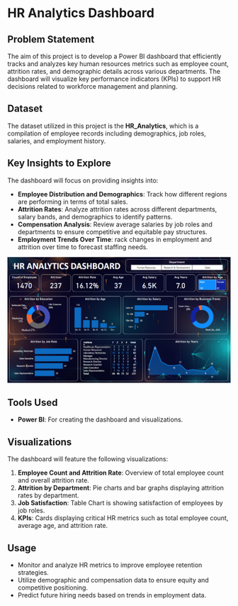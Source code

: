 # HR Analytics Dashboard

## Problem Statement
The aim of this project is to develop a Power BI dashboard that efficiently tracks and analyzes key human resources metrics such as employee count, attrition rates, and demographic details across various departments. The dashboard will visualize key performance indicators (KPIs) to support HR decisions related to workforce management and planning.

## Dataset
The dataset utilized in this project is the **HR_Analytics**, which is a compilation of employee records including demographics, job roles, salaries, and employment history.

## Key Insights to Explore
The dashboard will focus on providing insights into:

- **Employee Distribution and Demographics**: Track how different regions are performing in terms of total sales.
- **Attrition Rates**: Analyze attrition rates across different departments, salary bands, and demographics to identify patterns.
- **Compensation Analysis**: Review average salaries by job roles and departments to ensure competitive and equitable pay structures.
- **Employment Trends Over Time**: rack changes in employment and attrition over time to forecast staffing needs.

![Sales Dashboard page](https://github.com/Bhumigor/HR-Analytics-Dashboard/blob/main/Photos/Dashboard.png)


## Tools Used
- **Power BI**: For creating the dashboard and visualizations.

## Visualizations
The dashboard will feature the following visualizations:

1. **Employee Count and Attrition Rate**: Overview of total employee count and overall attrition rate.
2. **Attrition by Department**: Pie charts and bar graphs displaying attrition rates by department.
3. **Job Satisfaction**: Table Chart is showing satisfaction of employees by job roles. 
4. **KPIs**: Cards displaying critical HR metrics such as total employee count, average age, and attrition rate.

## Usage
- Monitor and analyze HR metrics to improve employee retention strategies.
- Utilize demographic and compensation data to ensure equity and competitive positioning.
- Predict future hiring needs based on trends in employment data.
